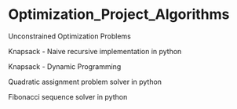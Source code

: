 # Optimization_Project_Algorithms


Unconstrained Optimization Problems

Knapsack - Naive recursive implementation in python

Knapsack - Dynamic Programming

Quadratic assignment problem solver in python

Fibonacci sequence solver in python


